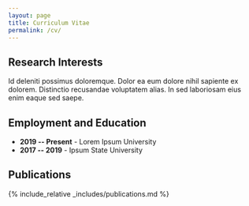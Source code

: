 ```yaml
---
layout: page
title: Curriculum Vitae
permalink: /cv/
---
```


## Research Interests

Id deleniti possimus doloremque. Dolor ea eum dolore nihil sapiente ex dolorem. Distinctio recusandae voluptatem alias. In sed laboriosam eius enim eaque sed saepe.

## Employment and Education

- **2019 -- Present** - Lorem Ipsum University
- **2017 -- 2019** - Ipsum State University

## Publications

{% include_relative _includes/publications.md %}
